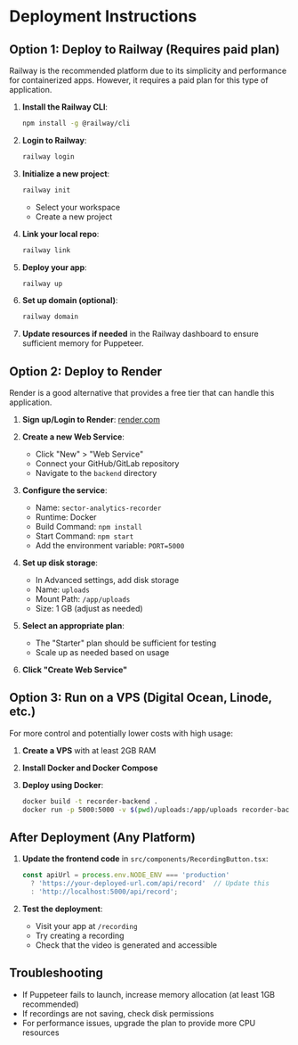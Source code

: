 # Deployment Instructions

## Option 1: Deploy to Railway (Requires paid plan)

Railway is the recommended platform due to its simplicity and performance for containerized apps. However, it requires a paid plan for this type of application.

1. **Install the Railway CLI**:
   ```bash
   npm install -g @railway/cli
   ```

2. **Login to Railway**:
   ```bash
   railway login
   ```

3. **Initialize a new project**:
   ```bash
   railway init
   ```
   - Select your workspace
   - Create a new project

4. **Link your local repo**:
   ```bash
   railway link
   ```

5. **Deploy your app**:
   ```bash
   railway up
   ```

6. **Set up domain (optional)**:
   ```bash
   railway domain
   ```

7. **Update resources if needed** in the Railway dashboard to ensure sufficient memory for Puppeteer.

## Option 2: Deploy to Render

Render is a good alternative that provides a free tier that can handle this application.

1. **Sign up/Login to Render**: [render.com](https://render.com)

2. **Create a new Web Service**:
   - Click "New" > "Web Service"
   - Connect your GitHub/GitLab repository
   - Navigate to the `backend` directory

3. **Configure the service**:
   - Name: `sector-analytics-recorder`
   - Runtime: Docker
   - Build Command: `npm install`
   - Start Command: `npm start`
   - Add the environment variable: `PORT=5000`

4. **Set up disk storage**:
   - In Advanced settings, add disk storage
   - Name: `uploads`
   - Mount Path: `/app/uploads`
   - Size: 1 GB (adjust as needed)

5. **Select an appropriate plan**: 
   - The "Starter" plan should be sufficient for testing
   - Scale up as needed based on usage

6. **Click "Create Web Service"**

## Option 3: Run on a VPS (Digital Ocean, Linode, etc.)

For more control and potentially lower costs with high usage:

1. **Create a VPS** with at least 2GB RAM

2. **Install Docker and Docker Compose**

3. **Deploy using Docker**:
   ```bash
   docker build -t recorder-backend .
   docker run -p 5000:5000 -v $(pwd)/uploads:/app/uploads recorder-backend
   ```

## After Deployment (Any Platform)

1. **Update the frontend code** in `src/components/RecordingButton.tsx`:
   ```typescript
   const apiUrl = process.env.NODE_ENV === 'production' 
     ? 'https://your-deployed-url.com/api/record'  // Update this
     : 'http://localhost:5000/api/record';
   ```

2. **Test the deployment**:
   - Visit your app at `/recording`
   - Try creating a recording
   - Check that the video is generated and accessible

## Troubleshooting

- If Puppeteer fails to launch, increase memory allocation (at least 1GB recommended)
- If recordings are not saving, check disk permissions
- For performance issues, upgrade the plan to provide more CPU resources 